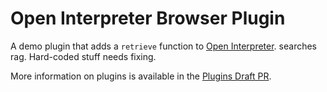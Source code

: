 # Open Interpreter Browser Plugin

A demo plugin that adds a `retrieve` function to [Open Interpreter](http://openinterpreter.dev/).  searches rag.  Hard-coded stuff needs fixing.

More information on plugins is available in the [Plugins Draft PR](https://github.com/KillianLucas/open-interpreter/pull/597).